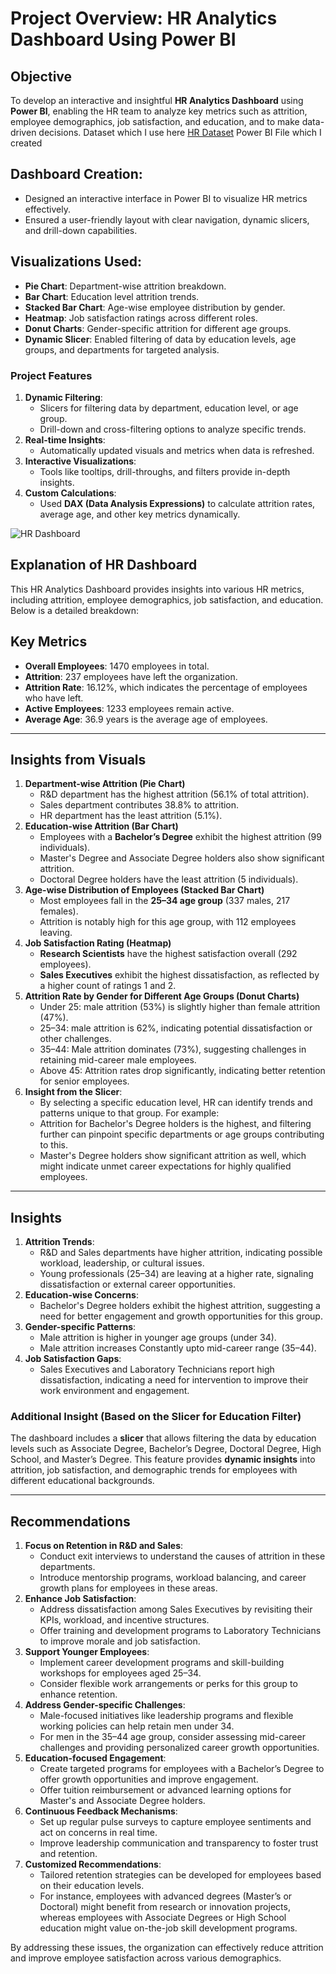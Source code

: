 # Project Overview: HR Analytics Dashboard Using Power BI

## **Objective**

To develop an interactive and insightful **HR Analytics Dashboard** using **Power BI**, enabling the HR team to analyze key metrics such as attrition, employee demographics, job satisfaction, and education, and to make data-driven decisions.
Dataset which I use here <a href = "HR Data.csv">HR Dataset</a>
Power BI File which I created 

## **Dashboard Creation**:

- Designed an interactive interface in Power BI to visualize HR metrics effectively.
- Ensured a user-friendly layout with clear navigation, dynamic slicers, and drill-down capabilities.

## **Visualizations Used**:

- **Pie Chart**: Department-wise attrition breakdown.
- **Bar Chart**: Education level attrition trends.
- **Stacked Bar Chart**: Age-wise employee distribution by gender.
- **Heatmap**: Job satisfaction ratings across different roles.
- **Donut Charts**: Gender-specific attrition for different age groups.
- **Dynamic Slicer**: Enabled filtering of data by education levels, age groups, and departments for targeted analysis.

### **Project Features**

1. **Dynamic Filtering**:
    - Slicers for filtering data by department, education level, or age group.
    - Drill-down and cross-filtering options to analyze specific trends.
2. **Real-time Insights**:
    - Automatically updated visuals and metrics when data is refreshed.
3. **Interactive Visualizations**:
    - Tools like tooltips, drill-throughs, and filters provide in-depth insights.
4. **Custom Calculations**:
    - Used **DAX (Data Analysis Expressions)** to calculate attrition rates, average age, and other key metrics dynamically.

![HR Dashboard ](https://github.com/user-attachments/assets/73a5bb2e-b034-4b62-bd4e-b576d64617b4)

## **Explanation of HR Dashboard**

This HR Analytics Dashboard provides insights into various HR metrics, including attrition, employee demographics, job satisfaction, and education. Below is a detailed breakdown:

## **Key Metrics**

- **Overall Employees**: 1470 employees in total.
- **Attrition**: 237 employees have left the organization.
- **Attrition Rate**: 16.12%, which indicates the percentage of employees who have left.
- **Active Employees**: 1233 employees remain active.
- **Average Age**: 36.9 years is the average age of employees.

---

## **Insights from Visuals**

1. **Department-wise Attrition (Pie Chart)**
    - R&D department has the highest attrition (56.1% of total attrition).
    - Sales department contributes 38.8% to attrition.
    - HR department has the least attrition (5.1%).
2. **Education-wise Attrition (Bar Chart)**
    - Employees with a **Bachelor’s Degree** exhibit the highest attrition (99 individuals).
    - Master's Degree and Associate Degree holders also show significant attrition.
    - Doctoral Degree holders have the least attrition (5 individuals).
3. **Age-wise Distribution of Employees (Stacked Bar Chart)**
    - Most employees fall in the **25–34 age group** (337 males, 217 females).
    - Attrition is notably high for this age group, with 112 employees leaving.
4. **Job Satisfaction Rating (Heatmap)**
    - **Research Scientists** have the highest satisfaction overall (292 employees).
    - **Sales Executives** exhibit the highest dissatisfaction, as reflected by a higher count of ratings 1 and 2.
5. **Attrition Rate by Gender for Different Age Groups (Donut Charts)**
    - Under 25: male attrition (53%) is slightly higher than  female attrition (47%).
    - 25–34: male attrition is 62%, indicating potential dissatisfaction or other challenges.
    - 35–44: Male attrition dominates (73%), suggesting challenges in retaining mid-career male employees.
    - Above 45: Attrition rates drop significantly, indicating better retention for senior employees.
6. **Insight from the Slicer**:
    - By selecting a specific education level, HR can identify trends and patterns unique to that group. For example:
    - Attrition for Bachelor's Degree holders is the highest, and filtering further can pinpoint specific departments or age groups contributing to this.
    - Master's Degree holders show significant attrition as well, which might indicate unmet career expectations for highly qualified employees.
---

## **Insights**

1. **Attrition Trends**:
    - R&D and Sales departments have higher attrition, indicating possible workload, leadership, or cultural issues.
    - Young professionals (25–34) are leaving at a higher rate, signaling dissatisfaction or external career opportunities.
2. **Education-wise Concerns**:
    - Bachelor's Degree holders exhibit the highest attrition, suggesting a need for better engagement and growth opportunities for this group.
3. **Gender-specific Patterns**:
    - Male attrition is higher in younger age groups (under 34).
    - Male attrition increases Constantly upto mid-career range (35–44).
4. **Job Satisfaction Gaps**:
    - Sales Executives and Laboratory Technicians report high dissatisfaction, indicating a need for intervention to improve their work environment and engagement.

### **Additional Insight (Based on the Slicer for Education Filter)**

The dashboard includes a **slicer** that allows filtering the data by education levels such as Associate Degree, Bachelor’s Degree, Doctoral Degree, High School, and Master’s Degree. This feature provides **dynamic insights** into attrition, job satisfaction, and demographic trends for employees with different educational backgrounds.

---

## **Recommendations**

1. **Focus on Retention in R&D and Sales**:
    - Conduct exit interviews to understand the causes of attrition in these departments.
    - Introduce mentorship programs, workload balancing, and career growth plans for employees in these areas.
2. **Enhance Job Satisfaction**:
    - Address dissatisfaction among Sales Executives by revisiting their KPIs, workload, and incentive structures.
    - Offer training and development programs to Laboratory Technicians to improve morale and job satisfaction.
3. **Support Younger Employees**:
    - Implement career development programs and skill-building workshops for employees aged 25–34.
    - Consider flexible work arrangements or perks for this group to enhance retention.
4. **Address Gender-specific Challenges**:
    - Male-focused initiatives like leadership programs and flexible working policies can help retain men under 34.
    - For men in the 35–44 age group, consider assessing mid-career challenges and providing personalized career growth opportunities.
5. **Education-focused Engagement**:
    - Create targeted programs for employees with a Bachelor’s Degree to offer growth opportunities and improve engagement.
    - Offer tuition reimbursement or advanced learning options for Master's and Associate Degree holders.
6. **Continuous Feedback Mechanisms**:
    - Set up regular pulse surveys to capture employee sentiments and act on concerns in real time.
    - Improve leadership communication and transparency to foster trust and retention.
7. **Customized Recommendations**:
    - Tailored retention strategies can be developed for employees based on their education levels.
    - For instance, employees with advanced degrees (Master’s or Doctoral) might benefit from research or innovation projects, whereas employees with Associate Degrees or High School education might value on-the-job skill development programs.

By addressing these issues, the organization can effectively reduce attrition and improve employee satisfaction across various demographics.


